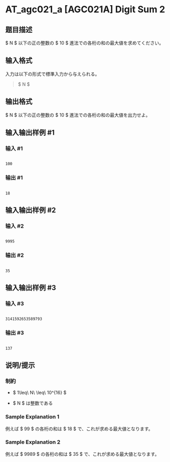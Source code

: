 # AT_agc021_a [AGC021A] Digit Sum 2

## 题目描述

[problemUrl]: https://atcoder.jp/contests/agc021/tasks/agc021_a

$ N $ 以下の正の整数の $ 10 $ 進法での各桁の和の最大値を求めてください。

## 输入格式

入力は以下の形式で標準入力から与えられる。

> $ N $

## 输出格式

$ N $ 以下の正の整数の $ 10 $ 進法での各桁の和の最大値を出力せよ。

## 输入输出样例 #1

### 输入 #1

```
100
```

### 输出 #1

```
18
```

## 输入输出样例 #2

### 输入 #2

```
9995
```

### 输出 #2

```
35
```

## 输入输出样例 #3

### 输入 #3

```
3141592653589793
```

### 输出 #3

```
137
```

## 说明/提示

### 制約

- $ 1\leq\ N\ \leq\ 10^{16} $
- $ N $ は整数である

### Sample Explanation 1

例えば $ 99 $ の各桁の和は $ 18 $ で、これが求める最大値となります。

### Sample Explanation 2

例えば $ 9989 $ の各桁の和は $ 35 $ で、これが求める最大値となります。